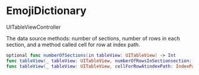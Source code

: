 # EmojiDictionary
UITableViewController

The data source methods: number of sections, number of rows in each section, and a method called cell for row at index path.

 
```swift
optional func numberOfSections(in tableView: UITableView) -> Int
func tableView(_ tableView: UITableView, numberOfRowsInSectionsection: Int) -> Int
func tableView(_ tableView: UITableView, cellForRowAtindexPath: IndexPath) -> UITableViewCell
```
